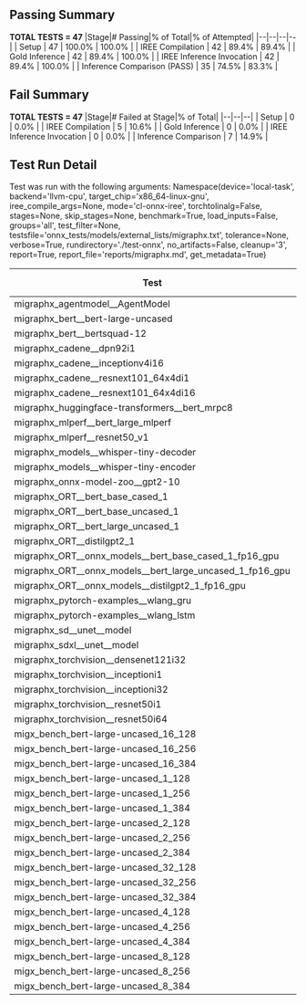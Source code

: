 ## Passing Summary

**TOTAL TESTS = 47**
|Stage|# Passing|% of Total|% of Attempted|
|--|--|--|--|
| Setup | 47 | 100.0% | 100.0% |
| IREE Compilation | 42 | 89.4% | 89.4% |
| Gold Inference | 42 | 89.4% | 100.0% |
| IREE Inference Invocation | 42 | 89.4% | 100.0% |
| Inference Comparison (PASS) | 35 | 74.5% | 83.3% |
## Fail Summary

**TOTAL TESTS = 47**
|Stage|# Failed at Stage|% of Total|
|--|--|--|
| Setup | 0 | 0.0% |
| IREE Compilation | 5 | 10.6% |
| Gold Inference | 0 | 0.0% |
| IREE Inference Invocation | 0 | 0.0% |
| Inference Comparison | 7 | 14.9% |
## Test Run Detail
Test was run with the following arguments:
Namespace(device='local-task', backend='llvm-cpu', target_chip='x86_64-linux-gnu', iree_compile_args=None, mode='cl-onnx-iree', torchtolinalg=False, stages=None, skip_stages=None, benchmark=True, load_inputs=False, groups='all', test_filter=None, testsfile='onnx_tests/models/external_lists/migraphx.txt', tolerance=None, verbose=True, rundirectory='./test-onnx', no_artifacts=False, cleanup='3', report=True, report_file='reports/migraphx.md', get_metadata=True)

| Test | Exit Status | Mean Benchmark Time (ms) | Notes |
|--|--|--|--|
| migraphx_agentmodel__AgentModel | compilation | None | |
| migraphx_bert__bert-large-uncased | PASS | 370.1002411544323 | |
| migraphx_bert__bertsquad-12 | compilation | None | |
| migraphx_cadene__dpn92i1 | PASS | 164.29873400678235 | |
| migraphx_cadene__inceptionv4i16 | PASS | 5571.1048158506555 | |
| migraphx_cadene__resnext101_64x4di1 | PASS | 311.1994850138823 | |
| migraphx_cadene__resnext101_64x4di16 | PASS | 4972.822308540344 | |
| migraphx_huggingface-transformers__bert_mrpc8 | PASS | 374.06618706882 | |
| migraphx_mlperf__bert_large_mlperf | Numerics | 418.90674456954 | |
| migraphx_mlperf__resnet50_v1 | PASS | 103.52660943236616 | |
| migraphx_models__whisper-tiny-decoder | PASS | 32.096970149061896 | |
| migraphx_models__whisper-tiny-encoder | Numerics | 180.30231528811984 | |
| migraphx_onnx-model-zoo__gpt2-10 | compilation | None | |
| migraphx_ORT__bert_base_cased_1 | PASS | 97.40075256143297 | |
| migraphx_ORT__bert_base_uncased_1 | PASS | 91.27031654740374 | |
| migraphx_ORT__bert_large_uncased_1 | PASS | 253.46448810564144 | |
| migraphx_ORT__distilgpt2_1 | PASS | 31.044172743956242 | |
| migraphx_ORT__onnx_models__bert_base_cased_1_fp16_gpu | Numerics | 84.27435671910644 | |
| migraphx_ORT__onnx_models__bert_large_uncased_1_fp16_gpu | Numerics | 572.440384576718 | |
| migraphx_ORT__onnx_models__distilgpt2_1_fp16_gpu | Numerics | 40.24399209905553 | |
| migraphx_pytorch-examples__wlang_gru | PASS | 76.3557640214761 | |
| migraphx_pytorch-examples__wlang_lstm | PASS | 45.65363214948238 | |
| migraphx_sd__unet__model | import_model | None | |
| migraphx_sdxl__unet__model | import_model | None | |
| migraphx_torchvision__densenet121i32 | PASS | 1492.3509942988555 | |
| migraphx_torchvision__inceptioni1 | PASS | 204.652632586658 | |
| migraphx_torchvision__inceptioni32 | PASS | 5792.272870739301 | |
| migraphx_torchvision__resnet50i1 | PASS | 86.61168707268577 | |
| migraphx_torchvision__resnet50i64 | PASS | 5416.999903817971 | |
| migx_bench_bert-large-uncased_16_128 | PASS | 2544.9632282058396 | |
| migx_bench_bert-large-uncased_16_256 | PASS | 4199.858441948891 | |
| migx_bench_bert-large-uncased_16_384 | Numerics | 5689.462972184022 | |
| migx_bench_bert-large-uncased_1_128 | PASS | 157.1468577409784 | |
| migx_bench_bert-large-uncased_1_256 | PASS | 259.3492720690038 | |
| migx_bench_bert-large-uncased_1_384 | PASS | 379.38790768384933 | |
| migx_bench_bert-large-uncased_2_128 | PASS | 384.24558378756046 | |
| migx_bench_bert-large-uncased_2_256 | PASS | 609.11925137043 | |
| migx_bench_bert-large-uncased_2_384 | PASS | 890.5350379645824 | |
| migx_bench_bert-large-uncased_32_128 | PASS | 5143.935952335596 | |
| migx_bench_bert-large-uncased_32_256 | PASS | 8072.555751850206 | |
| migx_bench_bert-large-uncased_32_384 | Numerics | 11254.208080470562 | |
| migx_bench_bert-large-uncased_4_128 | PASS | 778.9573483169079 | |
| migx_bench_bert-large-uncased_4_256 | PASS | 1078.7227600812912 | |
| migx_bench_bert-large-uncased_4_384 | PASS | 1506.9964018960793 | |
| migx_bench_bert-large-uncased_8_128 | PASS | 1313.0773045122623 | |
| migx_bench_bert-large-uncased_8_256 | PASS | 2042.6735368867712 | |
| migx_bench_bert-large-uncased_8_384 | PASS | 2878.351495911678 | |

